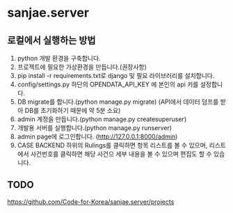 # sanjae.server

## 로컬에서 실행하는 방법
1. python 개발 환경을 구축합니다.
2. 프로젝트에 필요한 가상환경을 만듭니다.(권장사항)
3. pip install -r requirements.txt로 django 및 필요 라이브러리를 설치합니다.
4. config/settings.py 하단의 OPENDATA_API_KEY 에 본인의 api 키를 설정합니다.
5. DB migrate를 합니다.(python manage.py migrate) (API에서 데이터 덤프를 받아 DB를 초기화하기 때문에 약 5분 소요)
6. admin 계정을 만듭니다.(python manage.py createsuperuser)
7. 개발용 서버를 실행합니다.(python manage.py runserver)
8. admin page에 로그인합니다. (http://127.0.0.1:8000/admin)
9. CASE BACKEND 하위의 Rulings를 클릭하면 항목 리스트를 볼 수 있으며, 리스트에서 사건번호를 클릭하면 해당 사건으 세부 내용을 볼 수 있으며 편집도 할 수 있습니다.

## TODO

https://github.com/Code-for-Korea/sanjae.server/projects